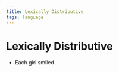 ```yaml
---
title: Lexically Distributive
tags: language
---
```


# Lexically Distributive
- Each girl smiled



